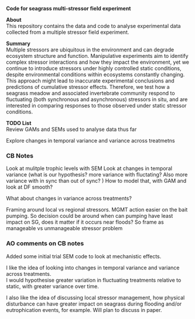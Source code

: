 **Code for seagrass multi-stressor field experiment** <br />

**About** <br />
This repository contains the data and code to analyse experimental data collected from a multiple stressor field experiment. <br />

**Summary** <br />
Multiple stressors are ubiquitous in the environment and can degrade ecosystem structure and function. Manipulative experiments aim to identify complex stressor interactions and how they impact the environment, yet we continue to introduce stressors under highly controlled static conditions, despite environmental conditions within ecosystems constantly changing. This approach might lead to inaccurate experimental conclusions and predictions of cumulative stressor effects. Therefore, we test how a seagrass meadow and associated invertebrate community respond to fluctuating (both synchronous and asynchronous) stressors in situ, and are interested in comparing responses to those observed under static stressor conditions.

**TODO List** <br />
Review GAMs and SEMs used to analyse data thus far <br />

Explore changes in temporal variance and variance across treatmetns <br />



### CB Notes

 Look at mulitple trophic levels with SEM
 Look at changes in temporal variance (what is our hypothesis? more
 variance with fluctating? Also more variance with
 in sync than out of sync? )
 How to model that, with GAM and look at DF smooth?

 What about changes in variance across treatments?

 Framing around local vs regional stressors.
 MGMT action easier on the bait pumping. So
 decision could be around when can pumping have
 least impact on SG, does it matter if it occurs
 near floods?
 So frame as manageable vs unmanageable stressor problem
 
 
 ### AO comments on CB notes <br />
 
 Added some initial trial SEM code to look at mechanistic effects. <br />
 
 I like the idea of looking into changes in temporal variance and variance across treatments. <br />
 I would hypothesise greater variation in fluctuating treatments relative to static, with greater variance over time. <br />
 
 I also like the idea of discussing local stressor management, how physical disturbance can have greater impact on seagrass 
 during flooding and/or eutrophication events, for example. Will plan to discuss in paper.
